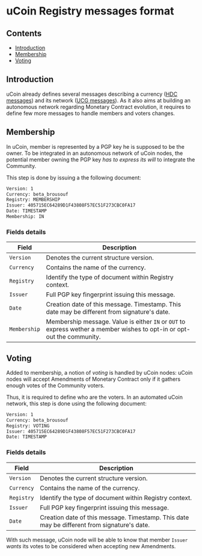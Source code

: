 # uCoin Registry messages format

## Contents
* [Introduction](#introduction)
* [Membership](#membership)
* [Voting](#voting)

## Introduction

uCoin already defines several messages describing a currency ([HDC messages](https://github.com/c-geek/ucoin/blob/master/doc/HDC.md)) and its network ([UCG messages](https://github.com/c-geek/ucoin/blob/master/doc/UCG.md)). As it also aims at building an autonomous network regarding Monetary Contract evolution, it requires to define few more messages to handle members and voters changes.

## Membership

In uCoin, member is represented by a PGP key he is supposed to be the owner. To be integrated in an autonomous network of uCoin nodes, the potential member owning the PGP key *has to express its will* to integrate the Community.

This step is done by issuing a the following document:

```bash
Version: 1
Currency: beta_brousouf
Registry: MEMBERSHIP
Issuer: 405715EC64289D1F43808F57EC51F273CBC0FA17
Date: TIMESTAMP
Membership: IN
```

### Fields details

Field | Description
----- | -----------
`Version` | Denotes the current structure version.
`Currency` | Contains the name of the currency.
`Registry` | Identify the type of document within Registry context.
`Issuer` | Full PGP key fingerprint issuing this message.
`Date` | Creation date of this message. Timestamp. This date may be different from signature's date.
`Membership` | Membership message. Value is either `IN` or `OUT` to express wether a member wishes to opt-in or opt-out the community.

## Voting

Added to membership, a notion of *voting* is handled by uCoin nodes: uCoin nodes will accept Amendments of Monetary Contract only if it gathers enough votes of the Community voters.

Thus, it is required to define who are the voters. In an automated uCoin network, this step is done using the following document:

```bash
Version: 1
Currency: beta_brousouf
Registry: VOTING
Issuer: 405715EC64289D1F43808F57EC51F273CBC0FA17
Date: TIMESTAMP
```

### Fields details

Field | Description
----- | -----------
`Version` | Denotes the current structure version.
`Currency` | Contains the name of the currency.
`Registry` | Identify the type of document within Registry context.
`Issuer` | Full PGP key fingerprint issuing this message.
`Date` | Creation date of this message. Timestamp. This date may be different from signature's date.

With such message, uCoin node will be able to know that member `Issuer` *wants* its votes to be considered when accepting new Amendments.
